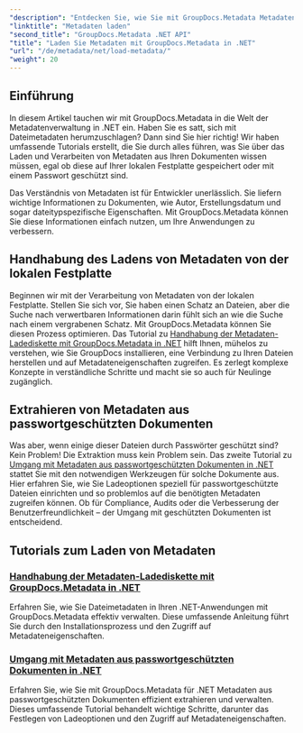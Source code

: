 ```yaml
---
"description": "Entdecken Sie, wie Sie mit GroupDocs.Metadata Metadaten in Ihren .NET-Anwendungen effizient laden und verwalten."
"linktitle": "Metadaten laden"
"second_title": "GroupDocs.Metadata .NET API"
"title": "Laden Sie Metadaten mit GroupDocs.Metadata in .NET"
"url": "/de/metadata/net/load-metadata/"
"weight": 20
---
```


## Einführung

In diesem Artikel tauchen wir mit GroupDocs.Metadata in die Welt der Metadatenverwaltung in .NET ein. Haben Sie es satt, sich mit Dateimetadaten herumzuschlagen? Dann sind Sie hier richtig! Wir haben umfassende Tutorials erstellt, die Sie durch alles führen, was Sie über das Laden und Verarbeiten von Metadaten aus Ihren Dokumenten wissen müssen, egal ob diese auf Ihrer lokalen Festplatte gespeichert oder mit einem Passwort geschützt sind. 

Das Verständnis von Metadaten ist für Entwickler unerlässlich. Sie liefern wichtige Informationen zu Dokumenten, wie Autor, Erstellungsdatum und sogar dateitypspezifische Eigenschaften. Mit GroupDocs.Metadata können Sie diese Informationen einfach nutzen, um Ihre Anwendungen zu verbessern.

## Handhabung des Ladens von Metadaten von der lokalen Festplatte
Beginnen wir mit der Verarbeitung von Metadaten von der lokalen Festplatte. Stellen Sie sich vor, Sie haben einen Schatz an Dateien, aber die Suche nach verwertbaren Informationen darin fühlt sich an wie die Suche nach einem vergrabenen Schatz. Mit GroupDocs.Metadata können Sie diesen Prozess optimieren. Das Tutorial zu [Handhabung der Metadaten-Ladediskette mit GroupDocs.Metadata in .NET](./handling-metadata-local-disk/) hilft Ihnen, mühelos zu verstehen, wie Sie GroupDocs installieren, eine Verbindung zu Ihren Dateien herstellen und auf Metadateneigenschaften zugreifen. Es zerlegt komplexe Konzepte in verständliche Schritte und macht sie so auch für Neulinge zugänglich.

## Extrahieren von Metadaten aus passwortgeschützten Dokumenten
Was aber, wenn einige dieser Dateien durch Passwörter geschützt sind? Kein Problem! Die Extraktion muss kein Problem sein. Das zweite Tutorial zu [Umgang mit Metadaten aus passwortgeschützten Dokumenten in .NET](./handling-metadata-from-password-protected-document/) stattet Sie mit den notwendigen Werkzeugen für solche Dokumente aus. Hier erfahren Sie, wie Sie Ladeoptionen speziell für passwortgeschützte Dateien einrichten und so problemlos auf die benötigten Metadaten zugreifen können. Ob für Compliance, Audits oder die Verbesserung der Benutzerfreundlichkeit – der Umgang mit geschützten Dokumenten ist entscheidend.

## Tutorials zum Laden von Metadaten
### [Handhabung der Metadaten-Ladediskette mit GroupDocs.Metadata in .NET](./handling-metadata-local-disk/)
Erfahren Sie, wie Sie Dateimetadaten in Ihren .NET-Anwendungen mit GroupDocs.Metadata effektiv verwalten. Diese umfassende Anleitung führt Sie durch den Installationsprozess und den Zugriff auf Metadateneigenschaften.
### [Umgang mit Metadaten aus passwortgeschützten Dokumenten in .NET](./handling-metadata-from-password-protected-document/)
Erfahren Sie, wie Sie mit GroupDocs.Metadata für .NET Metadaten aus passwortgeschützten Dokumenten effizient extrahieren und verwalten. Dieses umfassende Tutorial behandelt wichtige Schritte, darunter das Festlegen von Ladeoptionen und den Zugriff auf Metadateneigenschaften.